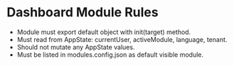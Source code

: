 # Dashboard Module Rules

- Module must export default object with init(target) method.
- Must read from AppState: currentUser, activeModule, language, tenant.
- Should not mutate any AppState values.
- Must be listed in modules.config.json as default visible module.

